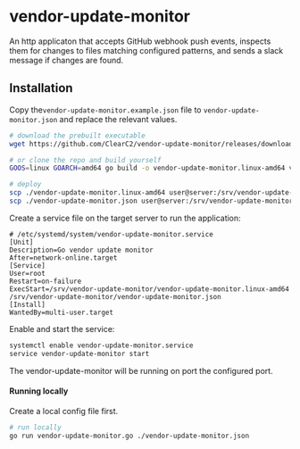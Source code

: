 # vendor-update-monitor

An http applicaton that accepts GitHub webhook push events, inspects them for changes to files matching configured patterns, and sends a slack message if changes are found.


## Installation
Copy the`vendor-update-monitor.example.json` file to `vendor-update-monitor.json` and replace the relevant values.

```bash
# download the prebuilt executable
wget https://github.com/ClearC2/vendor-update-monitor/releases/download/<release-tag>/vendor-update-monitor.linux-amd64 

# or clone the repo and build yourself
GOOS=linux GOARCH=amd64 go build -o vendor-update-monitor.linux-amd64 vendor-update-monitor.go

# deploy
scp ./vendor-update-monitor.linux-amd64 user@server:/srv/vendor-update-monitor/
scp ./vendor-update-monitor.json user@server:/srv/vendor-update-monitor/vendor-update-monitor.json
```

Create a service file on the target server to run the application:

```service
# /etc/systemd/system/vendor-update-monitor.service
[Unit]
Description=Go vendor update monitor
After=network-online.target
[Service]
User=root
Restart=on-failure
ExecStart=/srv/vendor-update-monitor/vendor-update-monitor.linux-amd64 /srv/vendor-update-monitor/vendor-update-monitor.json
[Install]
WantedBy=multi-user.target
```
Enable and start the service:
```bash
systemctl enable vendor-update-monitor.service
service vendor-update-monitor start
```

The vendor-update-monitor will be running on port the configured port.

#### Running locally
Create a local config file first.
```bash
# run locally
go run vendor-update-monitor.go ./vendor-update-monitor.json
```
